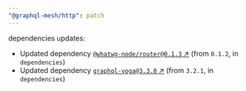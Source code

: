 ```yaml
---
"@graphql-mesh/http": patch
---
```

dependencies updates:
  - Updated dependency [`@whatwg-node/router@0.1.3` ↗︎](https://www.npmjs.com/package/@whatwg-node/router/v/0.1.3) (from `0.1.2`, in `dependencies`)
  - Updated dependency [`graphql-yoga@3.3.0` ↗︎](https://www.npmjs.com/package/graphql-yoga/v/3.3.0) (from `3.2.1`, in `dependencies`)
